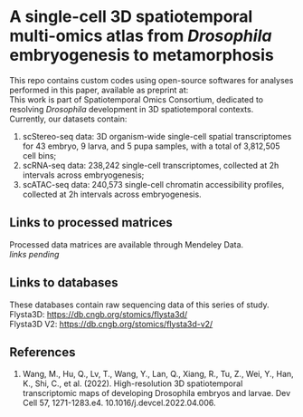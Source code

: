 # A single-cell 3D spatiotemporal multi-omics atlas from *Drosophila* embryogenesis to metamorphosis
This repo contains custom codes using open-source softwares for analyses performed in this paper, available as preprint at:  
This work is part of Spatiotemporal Omics Consortium, dedicated to resolving *Drosophila* development in 3D spatiotemporal contexts.  
Currently, our datasets contain:  
1. scStereo-seq data: 3D organism-wide single-cell spatial transcriptomes for 43 embryo, 9 larva, and 5 pupa samples, with a total of 3,812,505 cell bins;
2. scRNA-seq data: 238,242 single-cell transcriptomes, collected at 2h intervals across embryogenesis;
3. scATAC-seq data: 240,573 single-cell chromatin accessibility profiles, collected at 2h intervals across embryogenesis.

## Links to processed matrices
Processed data matrices are available through Mendeley Data.  
*links pending*

## Links to databases
These databases contain raw sequencing data of this series of study.  
Flysta3D: https://db.cngb.org/stomics/flysta3d/  
Flysta3D V2: https://db.cngb.org/stomics/flysta3d-v2/  

## References
1. Wang, M., Hu, Q., Lv, T., Wang, Y., Lan, Q., Xiang, R., Tu, Z., Wei, Y., Han, K., Shi, C., et al. (2022). High-resolution 3D spatiotemporal transcriptomic maps of developing Drosophila embryos and larvae. Dev Cell 57, 1271-1283.e4. 10.1016/j.devcel.2022.04.006.
